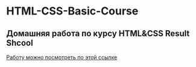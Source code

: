 # HTML-CSS-Basic-Course

## Домашняя работа по курсу HTML&CSS Result Shcool

[Работу можно посмотреть по этой ссылке](https://zhuk-off.github.io/HTML-CSS-Basic-Course/)
